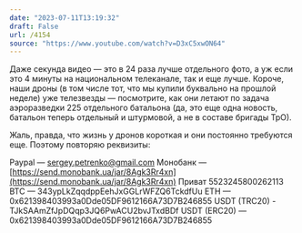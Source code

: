 ```yaml
---
date: "2023-07-11T13:19:32"
draft: False
url: /4154
source: "https://www.youtube.com/watch?v=D3xC5xwON64"
---
```


Даже секунда видео — это в 24 раза лучше отдельного фото, а уж если это 4 минуты на национальном телеканале, так и еще лучше. Короче, наши дроны (в том числе тот, что мы купили буквально на прошлой неделе) уже телезвезды — посмотрите, как они летают по задача аэроразведки 225 отдельного батальона (да, это еще одна новость, батальон теперь отдельный и штурмовой, а не в составе бригады ТрО). 



Жаль, правда, что жизнь у дронов короткая и они постоянно требуются еще. Поэтому повторяю реквизиты:

Paypal — sergey.petrenko@gmail.com
Монобанк — [https://send.monobank.ua/jar/8Agk3Rr4xn](https://send.monobank.ua/jar/8Agk3Rr4xn)
Приват 5523245800262113
BTC — 343ypLkZqqdppEehJxGGLrWFZQ6TckdfUu
ETH — 0x621398403993a0Dde05DF9612166A73D7B246855
USDT (TRC20) - TJkSAAmZfJpDQqp3JQ6PwACU2bvJTxdBDf
USDT (ERC20) — 0x621398403993a0Dde05DF9612166A73D7B246855
